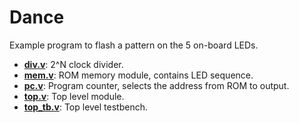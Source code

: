 # Dance

Example program to flash a pattern on the 5 on-board LEDs.

* **[div.v](./div.v)**: 2^N clock divider.
* **[mem.v](./mem.v)**: ROM memory module, contains LED sequence.
* **[pc.v](./pc.v)**: Program counter, selects the address from ROM to output.
* **[top.v](./top.v)**: Top level module.
* **[top_tb.v](./top_tb.v)**: Top level testbench.
